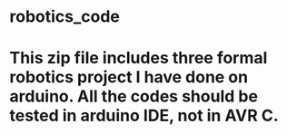 # robotics_code
# This zip file includes three formal robotics project I have done on arduino. All the codes should be tested in arduino IDE, not in AVR C.
